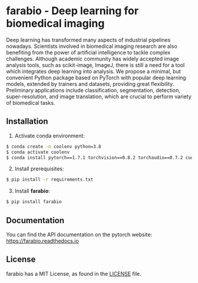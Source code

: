 # farabio - Deep learning for biomedical imaging

Deep learning has transformed many aspects of industrial pipelines nowadays. Scientists involved in biomedical imaging research are also benefiting from the power of artificial intelligence to tackle complex challenges. Although academic community has widely accepted image analysis tools, such as scikit-image, ImageJ, there is still a need for a tool which integrates deep learning into analysis. We propose a minimal, but convenient Python package based on PyTorch with popular deep learning models, extended by trainers and datasets, providing great flexibility. Preliminary applications include classification, segmentation, detection, super-resolution, and image translation, which are crucial to perform variety of biomedical tasks.


## Installation

1. Activate conda environment:

```bash
$ conda create -n coolenv python=3.8
$ conda activate coolenv
$ conda install pytorch==1.7.1 torchvision==0.8.2 torchaudio==0.7.2 cudatoolkit=11.0 -c pytorch
```

2. Install prerequisites:

```bash
$ pip install -r requirements.txt
```

3. Install **farabio**:

```bash
$ pip install farabio 
```

## Documentation

You can find the API documentation on the pytorch website: https://farabio.readthedocs.io

## License

farabio has a MIT License, as found in the [LICENSE](LICENSE) file.

